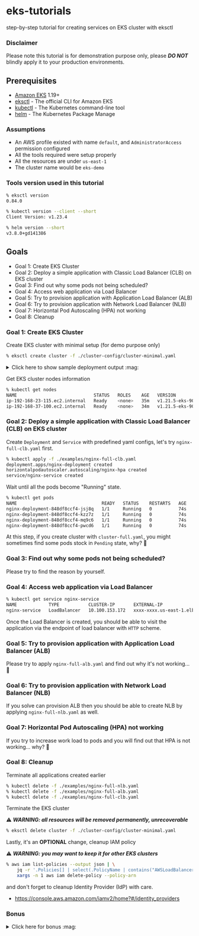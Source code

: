 # eks-tutorials

step-by-step tutorial for creating services on EKS cluster with eksctl

### Disclaimer

Please note this tutorial is for demonstration purpose only, please **_DO NOT_** blindly apply it to your production environments.

## Prerequisites

- [Amazon EKS](https://aws.amazon.com/eks/) 1.19+
- [eksctl](https://eksctl.io/) - The official CLI for Amazon EKS
- [kubectl](https://kubernetes.io/docs/tasks/tools/) - The Kubernetes command-line tool
- [helm](https://helm.sh/) - The Kubernetes Package Manage

### Assumptions

- An AWS profile existed with name `default`, and `AdministratorAccess` permission configured
- All the tools required were setup properly
- All the resources are under `us-east-1`
- The cluster name would be `eks-demo`

### Tools version used in this tutorial

```sh
% eksctl version
0.84.0

% kubectl version --client --short
Client Version: v1.23.4

% helm version --short
v3.8.0+gd141386
```

## Goals

- Goal 1: Create EKS Cluster
- Goal 2: Deploy a simple application with Classic Load Balancer (CLB) on EKS cluster
- Goal 3: Find out why some pods not being scheduled?
- Goal 4: Access web application via Load Balancer
- Goal 5: Try to provision application with Application Load Balancer (ALB)
- Goal 6: Try to provision application with Network Load Balancer (NLB)
- Goal 7: Horizontal Pod Autoscaling (HPA) not working
- Goal 8: Cleanup


### Goal 1: Create EKS Cluster

Create EKS cluster with minimal setup (for demo purpose only)

```sh
% eksctl create cluster -f ./cluster-config/cluster-minimal.yaml
```

<details>
<summary>Click here to show sample deployment output :mag:</summary>

```
2022-XX-XX XX:XX:XX [ℹ]  eksctl version 0.84.0
2022-XX-XX XX:XX:XX [ℹ]  using region us-east-1
2022-XX-XX XX:XX:XX [ℹ]  subnets for us-east-1a - public:192.168.0.0/19 private:192.168.64.0/19
2022-XX-XX XX:XX:XX [ℹ]  subnets for us-east-1b - public:192.168.32.0/19 private:192.168.96.0/19
2022-XX-XX XX:XX:XX [ℹ]  nodegroup "managed-1" will use "" [AmazonLinux2/1.21]
2022-XX-XX XX:XX:XX [ℹ]  using Kubernetes version 1.21
2022-XX-XX XX:XX:XX [ℹ]  creating EKS cluster "eks-demo" in "us-east-1" region with managed nodes
2022-XX-XX XX:XX:XX [ℹ]  1 nodegroup (managed-1) was included (based on the include/exclude rules)
2022-XX-XX XX:XX:XX [ℹ]  will create a CloudFormation stack for cluster itself and 0 nodegroup stack(s)
2022-XX-XX XX:XX:XX [ℹ]  will create a CloudFormation stack for cluster itself and 1 managed nodegroup stack(s)
2022-XX-XX XX:XX:XX [ℹ]  if you encounter any issues, check CloudFormation console or try 'eksctl utils describe-stacks --region=us-east-1 --cluster=eks-demo'
2022-XX-XX XX:XX:XX [ℹ]  Kubernetes API endpoint access will use default of {publicAccess=true, privateAccess=false} for cluster "eks-demo" in "us-east-1"
2022-XX-XX XX:XX:XX [ℹ]  configuring CloudWatch logging for cluster "eks-demo" in "us-east-1" (enabled types: audit & disabled types: api, authenticator, controllerManager, scheduler)
2022-XX-XX XX:XX:XX [ℹ]
2 sequential tasks: { create cluster control plane "eks-demo",
    2 sequential sub-tasks: {
        5 sequential sub-tasks: {
            wait for control plane to become ready,
            associate IAM OIDC provider,
            no tasks,
            restart daemonset "kube-system/aws-node",
            1 task: { create addons },
        },
        create managed nodegroup "managed-1",
    }
}
2022-XX-XX XX:XX:XX [ℹ]  building cluster stack "eksctl-eks-demo-cluster"
2022-XX-XX XX:XX:XX [ℹ]  deploying stack "eksctl-eks-demo-cluster"
2022-XX-XX XX:XX:XX [ℹ]  waiting for CloudFormation stack "eksctl-eks-demo-cluster"
2022-XX-XX XX:XX:XX [ℹ]  daemonset "kube-system/aws-node" restarted
2022-XX-XX XX:XX:XX [ℹ]  creating role using recommended policies
2022-XX-XX XX:XX:XX [ℹ]  deploying stack "eksctl-eks-demo-addon-vpc-cni"
2022-XX-XX XX:XX:XX [ℹ]  waiting for CloudFormation stack "eksctl-eks-demo-addon-vpc-cni"
2022-XX-XX XX:XX:XX [ℹ]  creating addon
2022-XX-XX XX:XX:XX [ℹ]  successfully created addon
2022-XX-XX XX:XX:XX [ℹ]  building managed nodegroup stack "eksctl-eks-demo-nodegroup-managed-1"
2022-XX-XX XX:XX:XX [ℹ]  deploying stack "eksctl-eks-demo-nodegroup-managed-1"
2022-XX-XX XX:XX:XX [ℹ]  waiting for CloudFormation stack "eksctl-eks-demo-nodegroup-managed-1"
2022-XX-XX XX:XX:XX [ℹ]  waiting for the control plane availability...
2022-XX-XX XX:XX:XX [✔]  saved kubeconfig as "/Users/demoUser/.kube/config"
2022-XX-XX XX:XX:XX [ℹ]  no tasks
2022-XX-XX XX:XX:XX [✔]  all EKS cluster resources for "eks-demo" have been created
2022-XX-XX XX:XX:XX [ℹ]  nodegroup "managed-1" has 2 node(s)
2022-XX-XX XX:XX:XX [ℹ]  node "ip-192-168-23-115.ec2.internal" is ready
2022-XX-XX XX:XX:XX [ℹ]  node "ip-192-168-37-100.ec2.internal" is ready
2022-XX-XX XX:XX:XX [ℹ]  waiting for at least 2 node(s) to become ready in "managed-1"
2022-XX-XX XX:XX:XX [ℹ]  nodegroup "managed-1" has 2 node(s)
2022-XX-XX XX:XX:XX [ℹ]  node "ip-192-168-23-115.ec2.internal" is ready
2022-XX-XX XX:XX:XX [ℹ]  node "ip-192-168-37-100.ec2.internal" is ready
2022-XX-XX XX:XX:XX [ℹ]  no recommended policies found, proceeding without any IAM
2022-XX-XX XX:XX:XX [ℹ]  creating addon
2022-XX-XX XX:XX:XX [ℹ]  addon "coredns" active
2022-XX-XX XX:XX:XX [ℹ]  no recommended policies found, proceeding without any IAM
2022-XX-XX XX:XX:XX [ℹ]  creating addon
2022-XX-XX XX:XX:XX [ℹ]  addon "kube-proxy" active

# Don't report this issue, it's an known issue for eksctl 0.84.0, and will be solved after 0.86.0 release, ref: https://github.com/weaveworks/eksctl/pull/4834

2022-XX-XX XX:XX:XX [✖]  unable to use kubectl with the EKS cluster (check 'kubectl version'): Unable to connect to the server: getting credentials: exec plugin is configured to use API version client.authentication.k8s.io/v1alpha1, plugin returned version client.authentication.k8s.io/v1beta1

2022-XX-XX XX:XX:XX [✔]  EKS cluster "eks-demo" in "us-east-1" region is ready
```
</details>

Get EKS cluster nodes information

```sh
% kubectl get nodes
NAME                             STATUS   ROLES    AGE   VERSION
ip-192-168-23-115.ec2.internal   Ready    <none>   35m   v1.21.5-eks-9017834
ip-192-168-37-100.ec2.internal   Ready    <none>   34m   v1.21.5-eks-9017834
```

### Goal 2: Deploy a simple application with Classic Load Balancer (CLB) on EKS cluster

Create `Deployment` and `Service` with predefined yaml configs, let's try `nginx-full-clb.yaml` first.

```sh
% kubectl apply -f ./examples/nginx-full-clb.yaml
deployment.apps/nginx-deployment created
horizontalpodautoscaler.autoscaling/nginx-hpa created
service/nginx-service created
```

Wait until all the pods become "Running" state.

```sh
% kubectl get pods
NAME                                READY   STATUS    RESTARTS   AGE
nginx-deployment-848df8ccf4-jsj8q   1/1     Running   0          74s
nginx-deployment-848df8ccf4-kzz7z   1/1     Running   0          74s
nginx-deployment-848df8ccf4-mq9c6   1/1     Running   0          74s
nginx-deployment-848df8ccf4-pwcd6   1/1     Running   0          74s
```

At this step, if you create cluster with `cluster-full.yaml`, you might sometimes find some pods stock in `Pending` state, why? :thinking:

### Goal 3: Find out why some pods not being scheduled?

Please try to find the reason by yourself.

### Goal 4: Access web application via Load Balancer

```sh
% kubectl get service nginx-service
NAME            TYPE           CLUSTER-IP       EXTERNAL-IP                             PORT(S)        AGE
nginx-service   LoadBalancer   10.100.153.172   xxxx-xxxx.us-east-1.elb.amazonaws.com   80:32580/TCP   110s
```

Once the Load Balancer is created, you should be able to visit the application via the endpoint of load balancer with `HTTP` scheme.

### Goal 5: Try to provision application with Application Load Balancer (ALB)

Please try to apply `nginx-full-alb.yaml` and find out why it's not working... :thinking:

### Goal 6: Try to provision application with Network Load Balancer (NLB)

If you solve can provision ALB then you should be able to create NLB by applying `nginx-full-nlb.yaml` as well.

### Goal 7: Horizontal Pod Autoscaling (HPA) not working

If you try to increase work load to pods and you will find out that HPA is not working... why? :thinking:

### Goal 8: Cleanup

Terminate all applications created earlier

```sh
% kubectl delete -f ./examples/nginx-full-nlb.yaml
% kubectl delete -f ./examples/nginx-full-alb.yaml
% kubectl delete -f ./examples/nginx-full-clb.yaml
```

Terminate the EKS cluster

:warning: **_WARNING: all resources will be removed permanently, unrecoverable_**

```sh
% eksctl delete cluster -f ./cluster-config/cluster-minimal.yaml
```

Lastly, it's an **OPTIONAL** change, cleanup IAM policy

:warning: **_WARNING: you may want to keep it for other EKS clusters_**

```sh
% aws iam list-policies --output json | \
    jq -r '.Policies[] | select(.PolicyName | contains("AWSLoadBalancerControllerIAMPolicy")) | .Arn' | \
    xargs -n 1 aws iam delete-policy --policy-arn
```

and don't forget to cleanup Identity Provider (IdP) with care.
- https://console.aws.amazon.com/iamv2/home?#/identity_providers

### Bonus

<details>
<summary>Click here for bonus :mag:</summary>

You may find some useful installation scripts for install addons to your cluster under "./scripts" folder

#### Supported Addons:

- AWS EBS CSI Driver
- AWS EFS CSI Driver
- AWS Load Balancer Controller
- Cluster AutoScaler
- Metrics Server
</details>
